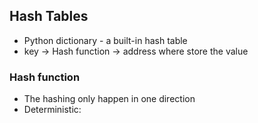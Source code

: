## Hash Tables
- Python dictionary - a built-in hash table
- key -> Hash function -> address where store the value

### Hash function
- The hashing only happen in one direction
- Deterministic: 